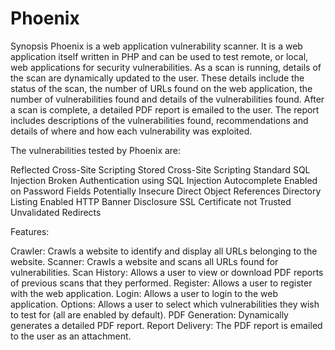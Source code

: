 # Phoenix
Synopsis
Phoenix is a web application vulnerability scanner. It is a web application itself written in PHP and can be used to test remote, or local, web applications for security vulnerabilities. As a scan is running, details of the scan are dynamically updated to the user. These details include the status of the scan, the number of URLs found on the web application, the number of vulnerabilities found and details of the vulnerabilities found.
After a scan is complete, a detailed PDF report is emailed to the user. The report includes descriptions of the vulnerabilities found, recommendations and details of where and how each vulnerability was exploited.


The vulnerabilities tested by Phoenix are:

Reflected Cross-Site Scripting
Stored Cross-Site Scripting
Standard SQL Injection
Broken Authentication using SQL Injection
Autocomplete Enabled on Password Fields
Potentially Insecure Direct Object References
Directory Listing Enabled
HTTP Banner Disclosure
SSL Certificate not Trusted
Unvalidated Redirects


Features:

Crawler: Crawls a website to identify and display all URLs belonging to the website.
Scanner: Crawls a website and scans all URLs found for vulnerabilities.
Scan History: Allows a user to view or download PDF reports of previous scans that they performed.
Register: Allows a user to register with the web application.
Login: Allows a user to login to the web application.
Options: Allows a user to select which vulnerabilities they wish to test for (all are enabled by default).
PDF Generation: Dynamically generates a detailed PDF report.
Report Delivery: The PDF report is emailed to the user as an attachment.
